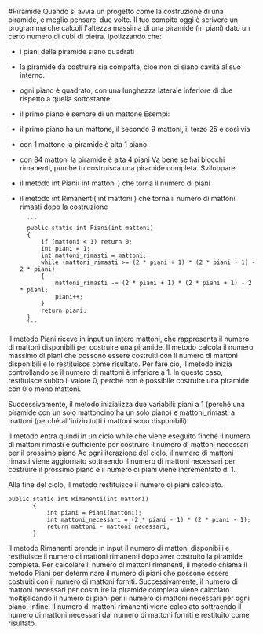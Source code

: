  #Piramide
Quando si avvia un progetto come la costruzione di una piramide, è meglio pensarci due volte.
Il tuo compito oggi è scrivere un programma che calcoli l'altezza massima di una piramide (in piani) dato un certo numero di cubi di pietra.
Ipotizzando che:
- i piani della piramide siano quadrati
- la piramide da costruire sia compatta, cioè non ci siano cavità al suo interno. 
- ogni piano è quadrato, con una lunghezza laterale inferiore di due rispetto a quella sottostante.
- il primo piano è sempre di un mattone
Esempi:
- il primo piano ha un mattone, il secondo 9 mattoni, il terzo 25 e così via
- con 1 mattone la piramide è alta 1 piano
- con 84 mattoni la piramide è alta 4 piani
Va bene se hai blocchi rimanenti, purché tu costruisca una piramide completa.
Sviluppare:
- il metodo int Piani( int mattoni ) che torna il numero di piani
- il metodo int Rimanenti( int mattoni ) che torna il numero di mattoni rimasti dopo la costruzione

        ```
        public static int Piani(int mattoni)
        {
            if (mattoni < 1) return 0; 
            int piani = 1;
            int mattoni_rimasti = mattoni;
            while (mattoni_rimasti >= (2 * piani + 1) * (2 * piani + 1) - 2 * piani)
            {
                mattoni_rimasti -= (2 * piani + 1) * (2 * piani + 1) - 2 * piani;
                piani++;
            }
            return piani;
        }
        ```
Il metodo Piani riceve in input un intero mattoni, che rappresenta il numero di mattoni disponibili per costruire una piramide. Il metodo calcola il numero massimo di piani che possono essere costruiti con il numero di mattoni disponibili e lo restituisce come risultato.
Per fare ciò, il metodo inizia controllando se il numero di mattoni è inferiore a 1. In questo caso, restituisce subito il valore 0, perché non è possibile costruire una piramide con 0 o meno mattoni.

Successivamente, il metodo inizializza due variabili: piani a 1 (perché una piramide con un solo mattoncino ha un solo piano) e mattoni_rimasti a mattoni (perché all'inizio tutti i mattoni sono disponibili).

Il metodo entra quindi in un ciclo while che viene eseguito finché il numero di mattoni rimasti è sufficiente per costruire il numero di mattoni necessari per il prossimo piano
Ad ogni iterazione del ciclo, il numero di mattoni rimasti viene aggiornato sottraendo il numero di mattoni necessari per costruire il prossimo piano e il numero di piani viene incrementato di 1.

Alla fine del ciclo, il metodo restituisce il numero di piani calcolato.

 ```
public static int Rimanenti(int mattoni)
        {
            int piani = Piani(mattoni);
            int mattoni_necessari = (2 * piani - 1) * (2 * piani - 1);
            return mattoni - mattoni_necessari;
        }
  ```
        
Il metodo Rimanenti prende in input  il numero di mattoni disponibili e restituisce il numero di mattoni rimanenti dopo aver costruito la piramide completa.
Per calcolare il numero di mattoni rimanenti, il metodo chiama il metodo Piani per determinare il numero di piani che possono essere costruiti con il numero di mattoni forniti. Successivamente, il numero di mattoni necessari per costruire la piramide completa viene calcolato moltiplicando il numero di piani per il numero di mattoni necessari per ogni piano.
Infine, il numero di mattoni rimanenti viene calcolato sottraendo il numero di mattoni necessari dal numero di mattoni forniti e restituito come risultato.


